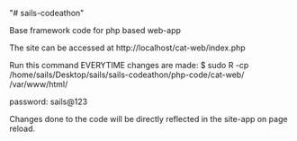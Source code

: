 "# sails-codeathon"

Base framework code for php based web-app

The site can be accessed at http://localhost/cat-web/index.php

Run this command EVERYTIME changes are made:
$ sudo R -cp /home/sails/Desktop/sails/sails-codeathon/php-code/cat-web/ /var/www/html/

password: sails@123

Changes done to the code will be directly reflected in the site-app on page reload.
